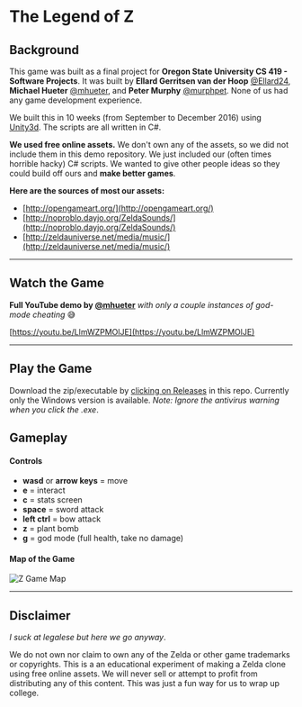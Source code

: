 # The Legend of Z

## Background

This game was built as a final project for **Oregon State University CS 419 - Software Projects**.
It was built by **Ellard Gerritsen van der Hoop** [@Ellard24](https://github.com/ellard24), **Michael Hueter** [@mhueter](https://github.com/mhueter), and **Peter Murphy** [@murphpet](https://github.com/murphpet). None of us had any game development experience.

We built this in 10 weeks (from September to December 2016) using [Unity3d](https://unity3d.com/). The scripts are all written in C#.

**We used free online assets.** We don't own any of the assets, so we did not include them in this demo repository. We just included our (often times horrible hacky) C# scripts. We wanted to give other people ideas so they could build off ours and **make better games**.


**Here are the sources of most our assets:**

- [http://opengameart.org/](http://opengameart.org/)
- [http://noproblo.dayjo.org/ZeldaSounds/](http://noproblo.dayjo.org/ZeldaSounds/)
- [http://zeldauniverse.net/media/music/](http://zeldauniverse.net/media/music/)

---

## Watch the Game

**Full YouTube demo by [@mhueter](https://github.com/mhueter)** _with only a couple instances of god-mode cheating_ :sweat_smile: 

[https://youtu.be/LlmWZPMOlJE](https://youtu.be/LlmWZPMOlJE)

---

## Play the Game 

Download the zip/executable by [clicking on Releases](https://github.com/mhueter/legend-of-z/releases) in this repo. Currently only the Windows version is available.
_Note: Ignore the antivirus warning when you click the .exe_.

## Gameplay

#### Controls

- **wasd** or **arrow keys** = move
- **e** = interact
- **c** = stats screen
- **space** = sword attack
- **left ctrl** = bow attack
- **z** = plant bomb
- **g** = god mode (full health, take no damage)

#### Map of the Game

![Z Game Map](https://raw.githubusercontent.com/mhueter/legend-of-z/master/map.png)

---

## Disclaimer

_I suck at legalese but here we go anyway_.


We do not own nor claim to own any of the Zelda or other game trademarks or copyrights. This is a an educational experiment of making a Zelda clone using free online assets.
We will never sell or attempt to profit from distributing any of this content. This was just a fun way for us to wrap up college.
